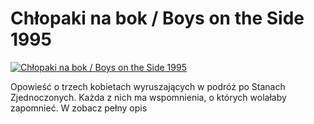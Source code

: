 Chłopaki na bok / Boys on the Side 1995 
=============
[![Chłopaki na bok / Boys on the Side 1995 ](http://vidos.pl/images/player.gif)](http://vidos.pl/chlopaki-na-bok-boys-on-the-side-1995)

 Opowieść o trzech kobietach wyruszających w podróż po Stanach Zjednoczonych. Każda z nich ma wspomnienia, o których wolałaby zapomnieć. W zobacz pełny opis
